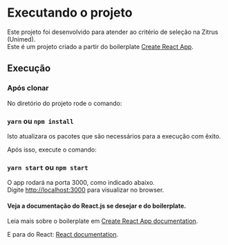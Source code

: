 # Executando o projeto
Este projeto foi desenvolvido para atender ao critério de seleção na Zitrus (Unimed).\
Este é um projeto criado a partir do boilerplate [Create React App](https://github.com/facebook/create-react-app).

## Execução
### Após clonar
No diretório do projeto rode o comando:
### `yarn` ou   `npm install` 
Isto atualizara os pacotes que são necessários para a execução com êxito.

Após isso, execute o comando:
### `yarn start` ou `npm start` 

O app rodará na porta 3000, como indicado abaixo.\
Digite [http://localhost:3000](http://localhost:3000) para visualizar no browser.

#### Veja a documentação do React.js se desejar e do boilerplate.

Leia mais sobre o boilerplate em  [Create React App documentation](https://facebook.github.io/create-react-app/docs/getting-started).

E para do React: [React documentation](https://reactjs.org/).

